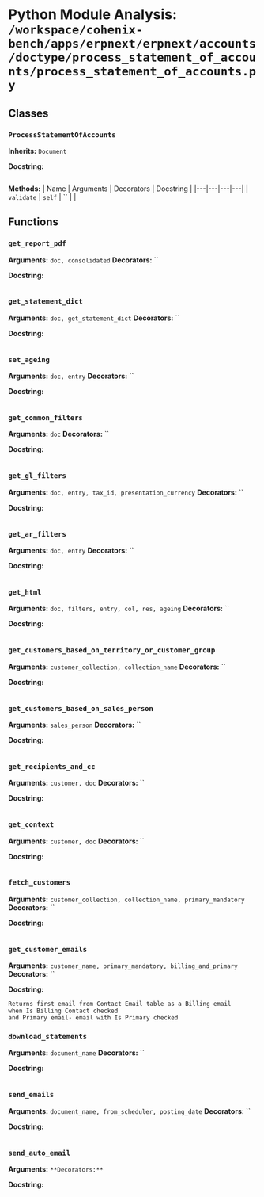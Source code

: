 # Python Module Analysis: `/workspace/cohenix-bench/apps/erpnext/erpnext/accounts/doctype/process_statement_of_accounts/process_statement_of_accounts.py`

## Classes

### `ProcessStatementOfAccounts`
**Inherits:** `Document`


**Docstring:**
```

```

**Methods:**
| Name | Arguments | Decorators | Docstring |
|---|---|---|---|
| `validate` | `self` | `` |  |





## Functions

### `get_report_pdf`
**Arguments:** `doc, consolidated`
**Decorators:** ``

**Docstring:**
```

```
### `get_statement_dict`
**Arguments:** `doc, get_statement_dict`
**Decorators:** ``

**Docstring:**
```

```
### `set_ageing`
**Arguments:** `doc, entry`
**Decorators:** ``

**Docstring:**
```

```
### `get_common_filters`
**Arguments:** `doc`
**Decorators:** ``

**Docstring:**
```

```
### `get_gl_filters`
**Arguments:** `doc, entry, tax_id, presentation_currency`
**Decorators:** ``

**Docstring:**
```

```
### `get_ar_filters`
**Arguments:** `doc, entry`
**Decorators:** ``

**Docstring:**
```

```
### `get_html`
**Arguments:** `doc, filters, entry, col, res, ageing`
**Decorators:** ``

**Docstring:**
```

```
### `get_customers_based_on_territory_or_customer_group`
**Arguments:** `customer_collection, collection_name`
**Decorators:** ``

**Docstring:**
```

```
### `get_customers_based_on_sales_person`
**Arguments:** `sales_person`
**Decorators:** ``

**Docstring:**
```

```
### `get_recipients_and_cc`
**Arguments:** `customer, doc`
**Decorators:** ``

**Docstring:**
```

```
### `get_context`
**Arguments:** `customer, doc`
**Decorators:** ``

**Docstring:**
```

```
### `fetch_customers`
**Arguments:** `customer_collection, collection_name, primary_mandatory`
**Decorators:** ``

**Docstring:**
```

```
### `get_customer_emails`
**Arguments:** `customer_name, primary_mandatory, billing_and_primary`
**Decorators:** ``

**Docstring:**
```
Returns first email from Contact Email table as a Billing email
when Is Billing Contact checked
and Primary email- email with Is Primary checked
```
### `download_statements`
**Arguments:** `document_name`
**Decorators:** ``

**Docstring:**
```

```
### `send_emails`
**Arguments:** `document_name, from_scheduler, posting_date`
**Decorators:** ``

**Docstring:**
```

```
### `send_auto_email`
**Arguments:** ``
**Decorators:** ``

**Docstring:**
```

```

